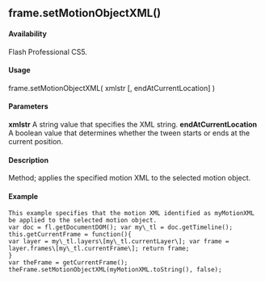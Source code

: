 ## frame.setMotionObjectXML()

#### Availability

Flash Professional CS5.

#### Usage

frame.setMotionObjectXML( xmlstr \[, endAtCurrentLocation\] )

#### Parameters

**xmlstr** A string value that specifies the XML string.
**endAtCurrentLocation** A boolean value that determines whether the tween starts or ends at the current position.

#### Description

Method; applies the specified motion XML to the selected motion object.

#### Example

```
This example specifies that the motion XML identified as myMotionXML be applied to the selected motion object.
var doc = fl.getDocumentDOM(); var my\_tl = doc.getTimeline();
this.getCurrentFrame = function(){
var layer = my\_tl.layers\[my\_tl.currentLayer\]; var frame = layer.frames\[my\_tl.currentFrame\]; return frame;
}
var theFrame = getCurrentFrame(); theFrame.setMotionObjectXML(myMotionXML.toString(), false);

```